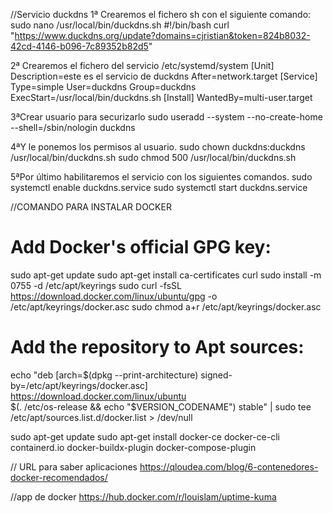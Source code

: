 //Servicio duckdns
1ª Crearemos el fichero sh con el siguiente comando: 
sudo nano  /usr/local/bin/duckdns.sh 
#!/bin/bash
curl "https://www.duckdns.org/update?domains=cjristian&token=824b8032-42cd-4146-b096-7c89352b82d5"

2ª Crearemos el fichero del servicio /etc/systemd/system
[Unit]
Description=este es el servicio de duckdns
After=network.target
[Service]
Type=simple
User=duckdns
Group=duckdns
ExecStart=/usr/local/bin/duckdns.sh
[Install]
WantedBy=multi-user.target

3ªCrear usuario para securizarlo
sudo useradd --system --no-create-home --shell=/sbin/nologin duckdns

4ªY le ponemos los permisos al usuario.
sudo chown duckdns:duckdns /usr/local/bin/duckdns.sh
sudo chmod 500 /usr/local/bin/duckdns.sh

5ªPor último habilitaremos el servicio con los siguientes comandos.
sudo systemctl enable duckdns.service
sudo systemctl start duckdns.service

//COMANDO PARA INSTALAR DOCKER

# Add Docker's official GPG key:
sudo apt-get update
sudo apt-get install ca-certificates curl
sudo install -m 0755 -d /etc/apt/keyrings
sudo curl -fsSL https://download.docker.com/linux/ubuntu/gpg -o /etc/apt/keyrings/docker.asc
sudo chmod a+r /etc/apt/keyrings/docker.asc
# Add the repository to Apt sources:
echo   "deb [arch=$(dpkg --print-architecture) signed-by=/etc/apt/keyrings/docker.asc] https://download.docker.com/linux/ubuntu \
$(. /etc/os-release && echo "$VERSION_CODENAME") stable" |   sudo tee /etc/apt/sources.list.d/docker.list > /dev/null


sudo apt-get update
sudo apt-get install docker-ce docker-ce-cli containerd.io docker-buildx-plugin docker-compose-plugin


// URL para saber aplicaciones https://qloudea.com/blog/6-contenedores-docker-recomendados/

//app de docker
https://hub.docker.com/r/louislam/uptime-kuma
